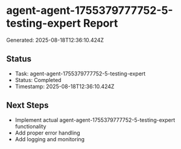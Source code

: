 # agent-agent-1755379777752-5-testing-expert Report

Generated: 2025-08-18T12:36:10.424Z

## Status
- Task: agent-agent-1755379777752-5-testing-expert
- Status: Completed
- Timestamp: 2025-08-18T12:36:10.424Z

## Next Steps
- Implement actual agent-agent-1755379777752-5-testing-expert functionality
- Add proper error handling
- Add logging and monitoring
